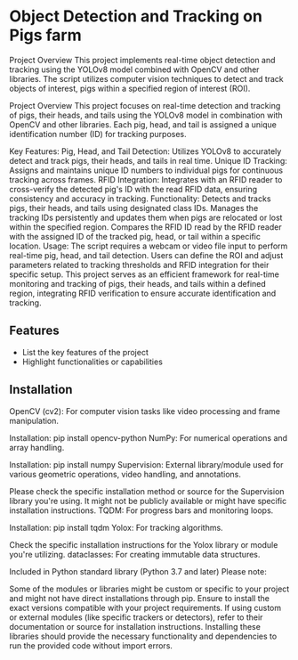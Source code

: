 # Object Detection and Tracking on Pigs farm

Project Overview
This project implements real-time object detection and tracking using the YOLOv8 model combined with OpenCV and other libraries. The script utilizes computer vision techniques to detect and track objects of interest, pigs within a specified region of interest (ROI).

Project Overview
This project focuses on real-time detection and tracking of pigs, their heads, and tails using the YOLOv8 model in combination with OpenCV and other libraries. Each pig, head, and tail is assigned a unique identification number (ID) for tracking purposes.

Key Features:
Pig, Head, and Tail Detection: Utilizes YOLOv8 to accurately detect and track pigs, their heads, and tails in real time.
Unique ID Tracking: Assigns and maintains unique ID numbers to individual pigs for continuous tracking across frames.
RFID Integration: Integrates with an RFID reader to cross-verify the detected pig's ID with the read RFID data, ensuring consistency and accuracy in tracking.
Functionality:
Detects and tracks pigs, their heads, and tails using designated class IDs.
Manages the tracking IDs persistently and updates them when pigs are relocated or lost within the specified region.
Compares the RFID ID read by the RFID reader with the assigned ID of the tracked pig, head, or tail within a specific location.
Usage:
The script requires a webcam or video file input to perform real-time pig, head, and tail detection.
Users can define the ROI and adjust parameters related to tracking thresholds and RFID integration for their specific setup.
This project serves as an efficient framework for real-time monitoring and tracking of pigs, their heads, and tails within a defined region, integrating RFID verification to ensure accurate identification and tracking.


## Features

- List the key features of the project
- Highlight functionalities or capabilities

## Installation

OpenCV (cv2): For computer vision tasks like video processing and frame manipulation.

Installation: pip install opencv-python
NumPy: For numerical operations and array handling.

Installation: pip install numpy
Supervision: External library/module used for various geometric operations, video handling, and annotations.

Please check the specific installation method or source for the Supervision library you're using. It might not be publicly available or might have specific installation instructions.
TQDM: For progress bars and monitoring loops.

Installation: pip install tqdm
Yolox: For tracking algorithms.

Check the specific installation instructions for the Yolox library or module you're utilizing.
dataclasses: For creating immutable data structures.

Included in Python standard library (Python 3.7 and later)
Please note:

Some of the modules or libraries might be custom or specific to your project and might not have direct installations through pip.
Ensure to install the exact versions compatible with your project requirements.
If using custom or external modules (like specific trackers or detectors), refer to their documentation or source for installation instructions.
Installing these libraries should provide the necessary functionality and dependencies to run the provided code without import errors.


